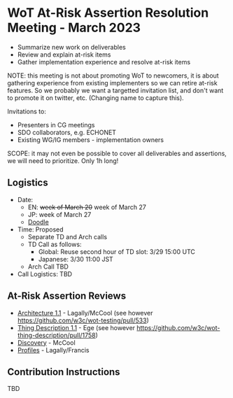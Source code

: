 # WoT At-Risk Assertion Resolution Meeting - March 2023
* Summarize new work on deliverables
* Review and explain at-risk items
* Gather implementation experience and resolve at-risk items

NOTE: this meeting is not about promoting WoT to newcomers, it is 
about gathering experience from existing implementers so we can retire
at-risk features.  So we probably we want a targetted invitation list,
and don't want to promote it on twitter, etc. 
(Changing name to capture this).

Invitations to:
- Presenters in CG meetings
- SDO collaborators, e.g. ECHONET
- Existing WG/IG members - implementation owners

SCOPE: it may not even be possible to cover all deliverables and assertions,
we will need to prioritize.  Only 1h long!

## Logistics 
* Date: 
   - EN: <strike>week of March 20</strike> week of March 27
   - JP: week of March 27
   - [Doodle](https://doodle.com/meeting/participate/id/dGRmPm0b)
* Time: Proposed
   - Separate TD and Arch calls
   - TD Call as follows:
       - Global: Reuse second hour of TD slot: 3/29 15:00 UTC
       - Japanese: 3/30 11:00 JST
   - Arch Call TBD
* Call Logistics: TBD

## At-Risk Assertion Reviews
* [Architecture 1.1](link.md) - Lagally/McCool (see however https://github.com/w3c/wot-testing/pull/533)
* [Thing Description 1.1](link.md) - Ege (see however https://github.com/w3c/wot-thing-description/pull/1758)
* [Discovery](link.md) - McCool
* [Profiles](link.md) - Lagally/Francis

## Contribution Instructions 
TBD
